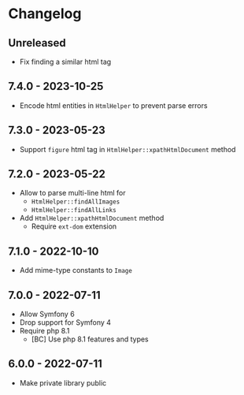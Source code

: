 # Changelog

<!-- There is always Unreleased section on the top. Subsections (Added, Changed, Fixed, Removed) should be added as needed. -->
## Unreleased
- Fix finding a similar html tag

## 7.4.0 - 2023-10-25
- Encode html entities in `HtmlHelper` to prevent parse errors

## 7.3.0 - 2023-05-23
- Support `figure` html tag in `HtmlHelper::xpathHtmlDocument` method

## 7.2.0 - 2023-05-22
- Allow to parse multi-line html for
  - `HtmlHelper::findAllImages`
  - `HtmlHelper::findAllLinks`
- Add `HtmlHelper::xpathHtmlDocument` method
  - Require `ext-dom` extension

## 7.1.0 - 2022-10-10
- Add mime-type constants to `Image`

## 7.0.0 - 2022-07-11
- Allow Symfony 6
- Drop support for Symfony 4
- Require php 8.1
  - [BC] Use php 8.1 features and types

## 6.0.0 - 2022-07-11
- Make private library public
